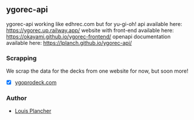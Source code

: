 ## ygorec-api

ygorec-api working like edhrec.com but for yu-gi-oh!
api available here: https://ygorec.up.railway.app/
website with front-end available here: https://okayami.github.io/ygorec-frontend/
openapi documentation available here: https://lplanch.github.io/ygorec-api/

### Scrapping

We scrap the data for the decks from one website for now, but soon more! 
- [x] [ygoprodeck.com](https://ygoprodeck.com/)

### Author

- [Louis Plancher](https://github.com/lplanch)
